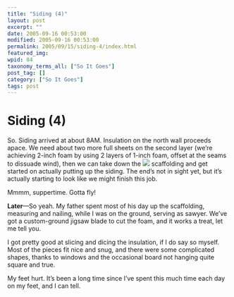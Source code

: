 ```yaml
---
title: "Siding (4)"
layout: post
excerpt: ""
date: 2005-09-16 00:53:00
modified: 2005-09-16 00:53:00
permalink: 2005/09/15/siding-4/index.html
featured_img: 
wpid: 84
taxonomy_terms_all: ["So It Goes"]
post_tag: []
category: ["So It Goes"]
tags: post
---
```


# Siding (4)

So. Siding arrived at about 8AM. Insulation on the north wall proceeds apace. We need about two more full sheets on the second layer (we’re achieving 2-inch foam by using 2 layers of 1-inch foam, offset at the seams to dissuade wind), then we can take down the ![](http://static.flickr.com/29/43652278_b38fc55722_m.jpg) scaffolding and get started on actually putting up the siding. The end’s not in sight yet, but it’s actually starting to look like we might finish this job.

Mmmm, suppertime. Gotta fly!

**Later**—So yeah. My father spent most of his day up the scaffolding, measuring and nailing, while I was on the ground, serving as sawyer. We’ve got a custom-ground jigsaw blade to cut the foam, and it works a treat, let me tell you.

I got pretty good at slicing and dicing the insulation, if I do say so myself. Most of the pieces fit nice and snug, and there were some complicated shapes, thanks to windows and the occasional board not hanging quite square and true.

My feet hurt. It’s been a long time since I’ve spent this much time each day on my feet, and I can tell.